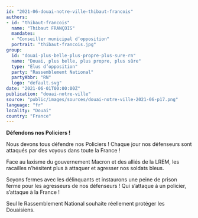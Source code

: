 ```yaml
---
id: "2021-06-douai-notre-ville-thibaut-francois"
authors:
- id: "thibaut-francois"
  name: "Thibaut FRANÇOIS"
  mandates: 
  - "Conseiller municipal d’opposition"
  portrait: "thibaut-francois.jpg"
group:
  id: "douai-plus-belle-plus-propre-plus-sure-rn"
  name: "Douai, plus belle, plus propre, plus sûre"
  type: "Élus d’opposition"
  party: "Rassemblement National"
  partyAbbr: "RN"
  logo: "default.svg"
date: "2021-06-01T00:00:00Z"
publication: "douai-notre-ville"
source: "public/images/sources/douai-notre-ville-2021-06-p17.png"
language: "fr"
locality: "Douai"
country: "France"
---
```


**Défendons nos Policiers !**

Nous devons tous défendre nos Policiers ! Chaque jour nos défenseurs sont attaqués par des voyous dans toute la France ! 

Face au laxisme du gouvernement Macron et des alliés de la LREM, les racailles n’hésitent plus à attaquer et agresser nos soldats bleus.

Soyons fermes avec les délinquants et instaurons une peine de prison ferme pour les agresseurs de nos défenseurs ! Qui s’attaque à un policier, s’attaque à la France !

Seul le Rassemblement National souhaite réellement protéger les Douaisiens.
